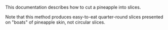 This documentation describes how to cut a pineapple into slices.

Note that this method produces easy-to-eat quarter-round slices presented on "boats" of pineapple skin, not circular slices.
